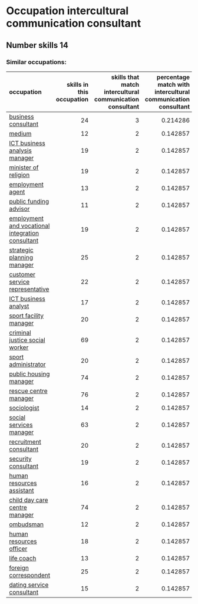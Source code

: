 # Occupation intercultural communication consultant
## Number skills 14
### Similar occupations:
| occupation                                                                                              |   skills in this occupation |   skills that match intercultural communication consultant |   percentage match with intercultural communication consultant |   skills not in intercultural communication consultant |
|:--------------------------------------------------------------------------------------------------------|----------------------------:|-----------------------------------------------------------:|---------------------------------------------------------------:|-------------------------------------------------------:|
| [business consultant](business_consultant.md)                                                           |                          24 |                                                          3 |                                                       0.214286 |                                                     21 |
| [medium](medium.md)                                                                                     |                          12 |                                                          2 |                                                       0.142857 |                                                     10 |
| [ICT business analysis manager](ICT_business_analysis_manager.md)                                       |                          19 |                                                          2 |                                                       0.142857 |                                                     17 |
| [minister of religion](minister_of_religion.md)                                                         |                          19 |                                                          2 |                                                       0.142857 |                                                     17 |
| [employment agent](employment_agent.md)                                                                 |                          13 |                                                          2 |                                                       0.142857 |                                                     11 |
| [public funding advisor](public_funding_advisor.md)                                                     |                          11 |                                                          2 |                                                       0.142857 |                                                      9 |
| [employment and vocational integration consultant](employment_and_vocational_integration_consultant.md) |                          19 |                                                          2 |                                                       0.142857 |                                                     17 |
| [strategic planning manager](strategic_planning_manager.md)                                             |                          25 |                                                          2 |                                                       0.142857 |                                                     23 |
| [customer service representative](customer_service_representative.md)                                   |                          22 |                                                          2 |                                                       0.142857 |                                                     20 |
| [ICT business analyst](ICT_business_analyst.md)                                                         |                          17 |                                                          2 |                                                       0.142857 |                                                     15 |
| [sport facility manager](sport_facility_manager.md)                                                     |                          20 |                                                          2 |                                                       0.142857 |                                                     18 |
| [criminal justice social worker](criminal_justice_social_worker.md)                                     |                          69 |                                                          2 |                                                       0.142857 |                                                     67 |
| [sport administrator](sport_administrator.md)                                                           |                          20 |                                                          2 |                                                       0.142857 |                                                     18 |
| [public housing manager](public_housing_manager.md)                                                     |                          74 |                                                          2 |                                                       0.142857 |                                                     72 |
| [rescue centre manager](rescue_centre_manager.md)                                                       |                          76 |                                                          2 |                                                       0.142857 |                                                     74 |
| [sociologist](sociologist.md)                                                                           |                          14 |                                                          2 |                                                       0.142857 |                                                     12 |
| [social services manager](social_services_manager.md)                                                   |                          63 |                                                          2 |                                                       0.142857 |                                                     61 |
| [recruitment consultant](recruitment_consultant.md)                                                     |                          20 |                                                          2 |                                                       0.142857 |                                                     18 |
| [security consultant](security_consultant.md)                                                           |                          19 |                                                          2 |                                                       0.142857 |                                                     17 |
| [human resources assistant](human_resources_assistant.md)                                               |                          16 |                                                          2 |                                                       0.142857 |                                                     14 |
| [child day care centre manager](child_day_care_centre_manager.md)                                       |                          74 |                                                          2 |                                                       0.142857 |                                                     72 |
| [ombudsman](ombudsman.md)                                                                               |                          12 |                                                          2 |                                                       0.142857 |                                                     10 |
| [human resources officer](human_resources_officer.md)                                                   |                          18 |                                                          2 |                                                       0.142857 |                                                     16 |
| [life coach](life_coach.md)                                                                             |                          13 |                                                          2 |                                                       0.142857 |                                                     11 |
| [foreign correspondent](foreign_correspondent.md)                                                       |                          25 |                                                          2 |                                                       0.142857 |                                                     23 |
| [dating service consultant](dating_service_consultant.md)                                               |                          15 |                                                          2 |                                                       0.142857 |                                                     13 |
